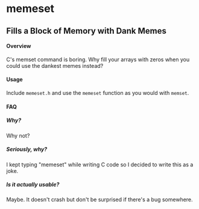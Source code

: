 # memeset
## Fills a Block of Memory with Dank Memes

#### Overview
C's memset command is boring. Why fill your arrays with zeros when you could 
use the dankest memes instead?

#### Usage
Include `memeset.h` and use the `memeset` function as you would with `memset`.

#### FAQ

##### Why?
Why not?

##### Seriously, why?
I kept typing "memeset" while writing C code so I decided to write this as a
joke.

##### Is it actually usable?
Maybe. It doesn't crash but don't be surprised if there's a bug somewhere.